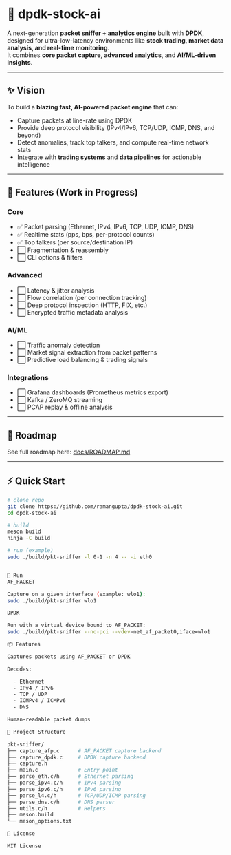 # 📡 dpdk-stock-ai

A next-generation **packet sniffer + analytics engine** built with **DPDK**, designed for ultra-low-latency environments like **stock trading, market data analysis, and real-time monitoring**.  
It combines **core packet capture**, **advanced analytics**, and **AI/ML-driven insights**.

---

## ✨ Vision
To build a **blazing fast, AI-powered packet engine** that can:
- Capture packets at line-rate using DPDK
- Provide deep protocol visibility (IPv4/IPv6, TCP/UDP, ICMP, DNS, and beyond)
- Detect anomalies, track top talkers, and compute real-time network stats
- Integrate with **trading systems** and **data pipelines** for actionable intelligence

---

## 🔑 Features (Work in Progress)

### Core
- ✅ Packet parsing (Ethernet, IPv4, IPv6, TCP, UDP, ICMP, DNS)
- ✅ Realtime stats (pps, bps, per-protocol counts)
- ✅ Top talkers (per source/destination IP)
- ⬜ Fragmentation & reassembly
- ⬜ CLI options & filters

### Advanced
- ⬜ Latency & jitter analysis
- ⬜ Flow correlation (per connection tracking)
- ⬜ Deep protocol inspection (HTTP, FIX, etc.)
- ⬜ Encrypted traffic metadata analysis

### AI/ML
- ⬜ Traffic anomaly detection
- ⬜ Market signal extraction from packet patterns
- ⬜ Predictive load balancing & trading signals

### Integrations
- ⬜ Grafana dashboards (Prometheus metrics export)
- ⬜ Kafka / ZeroMQ streaming
- ⬜ PCAP replay & offline analysis

---

## 📅 Roadmap
See full roadmap here: [docs/ROADMAP.md](docs/ROADMAP.md)

---

## ⚡ Quick Start

```bash
# clone repo
git clone https://github.com/ramangupta/dpdk-stock-ai.git
cd dpdk-stock-ai

# build
meson build
ninja -C build

# run (example)
sudo ./build/pkt-sniffer -l 0-1 -n 4 -- -i eth0


🚀 Run
AF_PACKET

Capture on a given interface (example: wlo1):
sudo ./build/pkt-sniffer wlo1

DPDK

Run with a virtual device bound to AF_PACKET:
sudo ./build/pkt-sniffer --no-pci --vdev=net_af_packet0,iface=wlo1

📦 Features

Captures packets using AF_PACKET or DPDK

Decodes:

  - Ethernet
  - IPv4 / IPv6
  - TCP / UDP
  - ICMPv4 / ICMPv6
  - DNS

Human-readable packet dumps

📂 Project Structure

pkt-sniffer/
├── capture_afp.c      # AF_PACKET capture backend
├── capture_dpdk.c     # DPDK capture backend
├── capture.h
├── main.c             # Entry point
├── parse_eth.c/h      # Ethernet parsing
├── parse_ipv4.c/h     # IPv4 parsing
├── parse_ipv6.c/h     # IPv6 parsing
├── parse_l4.c/h       # TCP/UDP/ICMP parsing
├── parse_dns.c/h      # DNS parser
├── utils.c/h          # Helpers
├── meson.build
└── meson_options.txt

📜 License

MIT License

